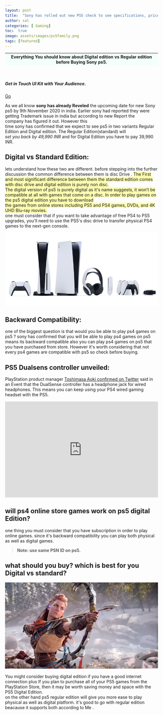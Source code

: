 ```yaml
---
layout: post
title:  "Sony has rolled out new PS5 check to see specifications, price and other details."
author: sal
categories: [ Gaming]
toc:  true
image: assets/images/ps5family.png
tags: [featured]
---
```

	



<table>
<colgroup>
 
 <col span="1" style="background-color:#f3fffb;">
</colgroup>
<thead>
 <tr>
  <th>Everything You should know about  Digital edition vs Regular edition before Buying Sony ps5. 	
	 </th>
  
  
 </tr>
</thead> 
	   
 </table> 

<br>



<!-- Call to action -->
<div class="jumbotron p-5 jumbotron-fluid bg-warning">
	<div class="container h-100">
		<div class="row justify-content-between align-items-center text-md-center text-lg-left">
			<div class="col-lg-9">
				<h5 class="font-weight-light text-dark">Get in Touch<strong> UI Kit</strong> with <strong><i class="fab fa-codepen"></i></strong> Your Audience.</h5>
			</div>
			<div class="col-lg-3 text-md-center text-lg-right mt-4 mb-4">
				<a href="https://bloggingwithravi.com" class="btn btn-lg btn-outline-dark">Go</a>
			</div>
		</div>
	</div>
</div>
	
	
	



	




As we all know **sony has already Reveled** the upcoming date for new Sony ps5 by 9th November 2020 in india. Earlier sony had reported they were getting Trademark issue in india but according to new Report the	
company has figured it out. However this 	
time sony has confirmed that we expect to see ps5 in two variants Regular Edition and Digital edition. The Regular Edition(standard) will	
*set you back by 49,990 INR* and for Digital Edition you have to pay 39,990 INR. 	

## Digital vs Standard Edition:	

lets understand how these two are different. before stepping into the further discussion the common difference between them is disc Drive .	
<span style="background-color: #ffffb1">  The First and most significant difference between them the standard edition comes with disc drive and digital edition is purely non disc. 	
  The digital version of ps5 is purely digital as it's name suggests, it won’t be compatible at all with games that come on a disc. In order to play games on the  ps5 digital edition  you have to download 	
the games from online stores including PS5 and PS4 games, DVDs, and 4K UHD Blu-ray movies.</span>	
one must consider that if you want to take advantage of free PS4 to PS5 upgrades, you'll need to use the PS5's disc drive to transfer physical PS4 games to the next-gen console.	

![ps5 Digital vs standard edition](/assets/images/ps5family.png)	


## Backward Compatibility: 	
one of the biggest question is that would you be able to play ps4 games on ps5 ? sony has confirmed that you will be able to play ps4 games on ps5 means its backward compatible also you can play ps4 games on ps5 that you have purchased from store. However it's worth considering that not every ps4 games are compatible with ps5 so check before buying.

## PS5 Dualsens controller unveiled:	

PlayStation product manager [Toshimasa Aoki confirmed on Twitter](https://twitter.com/toshimasa_aoki?s=09) said in an Event that the DualSense controller has a headphone jack for wired headphones. This means you can keep using your PS4 wired gaming headset with the PS5. 	

<p><iframe style="width:100%;" height="315" src="https://www.youtube.com/embed/5QJsK83rQE0?rel=0&amp;showinfo=0" frameborder="0" allowfullscreen></iframe></p>



## will  ps4 online store  games work on ps5 digital Edition?	

one thing you must consider that you have subscription in order to play online games. since it's backward compatibility you can play  both physical as well as digital games. 	

> **Note: use same PSN ID on ps5.**	


## what should you buy? which is best for you Digital vs standard?	

![](/assets/images/horizon.jpg.webp)

You might consider buying digital edition if you have a good internet connection plus  If you plan to purchase all of your PS5 games from the PlayStation Store, then it may be worth saving money and space with the PS5 Digital Edition.	
on the other hand ps5 regular edition will give you more ease to play  physical as well as digital platform. it's good to go with regular edition beacause it supports both according to Me .


















